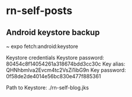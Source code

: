 # rn-self-posts

## Android keystore backup 

~ expo fetch:android:keystore

Keystore credentials
Keystore password: 80454c8f14054261a318674bdd3cc30c
Key alias:         QHNhbmlva2Evcm4tc2VsZi1ibG9n
Key password:      0f58de2de4014e56bc830e477f885361

Path to Keystore:  ./rn-self-blog.jks
